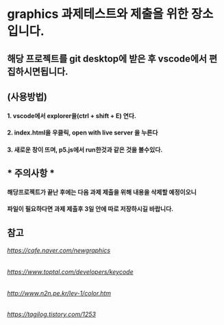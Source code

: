 # graphics 과제테스트와 제출을 위한 장소입니다.

## 해당 프로젝트를 git desktop에 받은 후 vscode에서 편집하시면됩니다.

## (사용방법)

####  1. vscode에서 explorer을(ctrl + shift + E) 연다.

####  2. index.html을 우클릭, open with live server 을 누른다

####  3. 새로운 창이 뜨며, p5.js에서 run한것과 같은 것을 볼수있다.

## * 주의사항 *

#### 해당프로젝트가 끝난 후에는 다음 과제 제출을 위해 내용을 삭제할 예정이오니
#### 파일이 필요하다면 과제 제출후 3일 안에 따로 저장하시길 바랍니다.

## 참고
###### https://cafe.naver.com/newgraphics
###### https://www.toptal.com/developers/keycode
###### http://www.n2n.pe.kr/lev-1/color.htm
###### https://tagilog.tistory.com/1253
